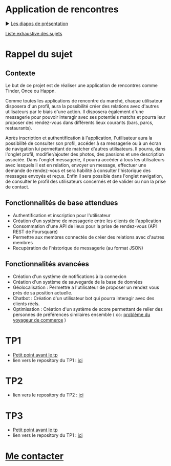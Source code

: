 # Application de rencontres

:arrow_forward: [Les diapos de présentation](https://ragatzino.github.io/Projet2A-Presentation/#/)

[Liste exhaustive des sujets](https://foad-moodle.ensai.fr/course/view.php?id=33)

# Rappel du sujet

## Contexte

Le but de ce projet est de réaliser une application de rencontres comme Tinder, Once ou Happn.

Comme toutes les applications de rencontre du marché, chaque utilisateur
disposera d'un profil, aura la possibilité créer des relations avec d'autres utilisateurs par le biais d'une action. Il disposera également d'une messagerie pour pouvoir interagir avec ses potentiels matchs et pourra leur proposer des rendez-vous dans différents lieux courants (bars, parcs, restaurants).

Après inscription et authentification à l'application, l'utilisateur aura la possibilité de consulter son profil, accéder à sa messagerie ou à un écran de navigation lui permettant de matcher d'autres utilisateurs. Il pourra, dans l'onglet profil, modifier/ajouter des photos, des passions et une description associée. Dans l'onglet messagerie, il pourra accéder à tous les utilisateurs avec lesquels il est en relation, envoyer un message, effectuer une demande de rendez-vous et sera habilité à consulter l'historique des messages envoyés et reçus. Enfin il sera possible dans l'onglet navigation, de consulter le profil des utilisateurs concernés et de valider ou non la prise de contact.

## Fonctionnalités de base attendues

- Authentification et inscription pour l'utilisateur
- Création d'un système de messagerie entre les clients de l'application
- Consommation d'une API de lieux pour la prise de rendez-vous (API REST de Foursquare)
- Permettre aux membres connectés de créer des relations avec d'autres membres
- Recupération de l'historique de messagerie (au format JSON)

## Fonctionnalités avancées

- Création d'un système de notifications à la connexion
- Création d'un système de sauvegarde de la base de données
- Géolocalisation : Permettre a l'utilisateur de proposer un rendez vous près de sa position actuelle.
- Chatbot : Création d'un utilisateur bot qui pourra interagir avec des clients réels.
- Optimisation : Création d'un système de score permettant de relier des personnes de préférences similaires ensemble ( cc: [problème du voyageur de commerce](https://fr.wikipedia.org/wiki/Probl%C3%A8me_du_voyageur_de_commerce) )

# TP1
- [Petit point avant le tp ](https://ragatzino.github.io/Projet2A-Presentation/tp1)
- lien vers le repository du TP1 : [ici](https://github.com/HealerMikado/2019Ensai_complement-info_TP1)

# TP2 
- lien vers le repository du TP2 : [ici](https://github.com/HealerMikado/2019Ensai_complement_info_TP2)


# TP3
- [Petit point avant le tp ](https://ragatzino.github.io/Projet2A-Presentation/tp3)
- lien vers le repository du TP1 : [ici](https://github.com/HealerMikado/2019Ensai_complement-info_TP3)

# <a href="mailto:antoine.brunetti@insee.fr">Me contacter</a>

